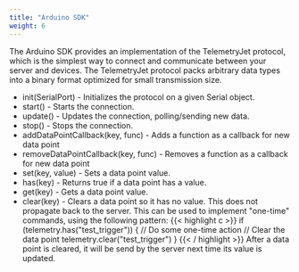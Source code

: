 ```yaml
---
title: "Arduino SDK"
weight: 6
---
```


The Arduino SDK provides an implementation of the TelemetryJet protocol, which is the simplest way to connect and communicate between your server and devices. The TelemetryJet protocol packs arbitrary data types into a binary format optimized for small transmission size.

- init(SerialPort) - Initializes the protocol on a given Serial object.
- start() - Starts the connection.
- update() - Updates the connection, polling/sending new data.
- stop() - Stops the connection.
- addDataPointCallback(key, func) - Adds a function as a callback for new data point
- removeDataPointCallback(key, func) - Removes a function as a callback for new data point
- set(key, value) - Sets a data point value.
- has(key) - Returns true if a data point has a value.
- get(key) - Gets a data point value.
- clear(key) - Clears a data point so it has no value. This does not propagate back to the server. This can be used to implement "one-time" commands, using the following pattern:
{{< highlight c >}}
if (telemetry.has("test_trigger")) {
    // Do some one-time action
    // Clear the data point
    telemetry.clear("test_trigger")
}
{{< / highlight >}}
After a data point is cleared, it will be send by the server next time its value is updated.

